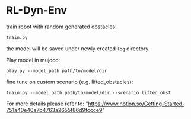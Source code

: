 # RL-Dyn-Env

train robot with random generated obstacles:

`train.py`

the model will be saved under newly created `log` directory.

Play  model in mujoco:

`play.py --model_path path/to/model/dir`

fine tune on custom scenario (e.g. lifted_obstacles):

`train.py --model_path path/to/model/dir --scenario lifted_obst`

For more details please refer to:
"https://www.notion.so/Getting-Started-751a40e40a7b4763a2655f86d9fccce9"






